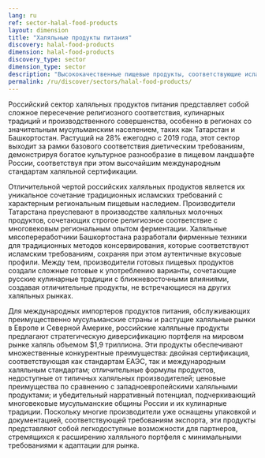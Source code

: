 ```yaml
---
lang: ru
ref: sector-halal-food-products
layout: dimension
title: "Халяльные продукты питания"
discovery: halal-food-products
dimension: halal-food-products
discovery_type: sector
dimension_type: sector
description: "Высококачественные пищевые продукты, соответствующие исламским диетическим законам, производимые в регионах со значительным мусульманским населением, таких как Татарстан и Башкортостан."
permalink: /ru/discover/sectors/halal-food-products/
---
```


Российский сектор халяльных продуктов питания представляет собой сложное пересечение религиозного соответствия, кулинарных традиций и производственного совершенства, особенно в регионах со значительным мусульманским населением, таких как Татарстан и Башкортостан. Растущий на 28% ежегодно с 2019 года, этот сектор выходит за рамки базового соответствия диетическим требованиям, демонстрируя богатое культурное разнообразие в пищевом ландшафте России, соответствуя при этом высочайшим международным стандартам халяльной сертификации.

Отличительной чертой российских халяльных продуктов является их уникальное сочетание традиционных исламских требований с характерным региональным пищевым наследием. Производители Татарстана преуспевают в производстве халяльных молочных продуктов, сочетающих строгое религиозное соответствие с многовековым региональным опытом ферментации. Халяльные мясопереработчики Башкортостана разработали фирменные техники для традиционных методов консервирования, которые соответствуют исламским требованиям, сохраняя при этом аутентичные вкусовые профили. Между тем, производители готовых пищевых продуктов создали сложные готовые к употреблению варианты, сочетающие русские кулинарные традиции с ближневосточными влияниями, создавая отличительные продукты, не встречающиеся на других халяльных рынках.

Для международных импортеров продуктов питания, обслуживающих преимущественно мусульманские страны и растущие халяльные рынки в Европе и Северной Америке, российские халяльные продукты предлагают стратегическую диверсификацию портфеля на мировом рынке халяль объемом $1,9 триллиона. Эти продукты обеспечивают множественные конкурентные преимущества: двойная сертификация, соответствующая как стандартам ЕАЭС, так и международным халяльным стандартам; отличительные формулы продуктов, недоступные от типичных халяльных производителей; ценовые преимущества по сравнению с западноевропейскими халяльными продуктами; и убедительный нарративный потенциал, подчеркивающий многовековые мусульманские общины России и их кулинарные традиции. Поскольку многие производители уже оснащены упаковкой и документацией, соответствующей требованиям экспорта, эти продукты представляют собой легкодоступные возможности для партнеров, стремящихся к расширению халяльного портфеля с минимальными требованиями к адаптации для рынка.
